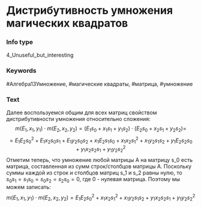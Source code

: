 # Дистрибутивность умножения магических квадратов
### Info type
4_Unuseful_but_interesting
### Keywords
#Алгебра13Умножение, #магические квадраты, #матрица, #умножение
### Text
Далее воспользуемся общим для всех матриц свойством дистрибутивности умножения относительно сложения:
$$m(E_1,x_1,y_1) \cdot m(E_2,x_2,y_2) = (E_1s_0 + x_1s_1 + y_1s_2) \cdot (E_2s_0 + x_2s_1 + y_2s_2) =$$
$$= E_1E_2s_0^2 + E_1x_2s_0s_1 + E_1y_2s_0s_2 + x_1E_2s_1s_0 + x_1x_2s_1^2 + x_1y_2s_1s_2 + y_1E_2s_2s_0 + y_1x_2s_2s_1 + y_1y_2s_2^2$$
Отметим теперь, что умножение любой матрицы A на матрицу s_0 есть матрица, составленная из сумм строк/столбцов матрицы A. Поскольку суммы каждой из строк и столбцов матриц s_1 и s_2 равны нулю, то $s_0s_1 = s_1s_0 = s_0s_2 = s_2s_0 = 0$, где 0 - нулевая матрица. Поэтому мы можем записать:
$$m(E_1,x_1,y_1) \cdot m(E_2,x_2,y_2) = E_1E_2s_0^2 + x_1x_2s_1^2 + x_1y_2s_1s_2 + y_1x_2s_2s_1 + y_1y_2s_2^2$$